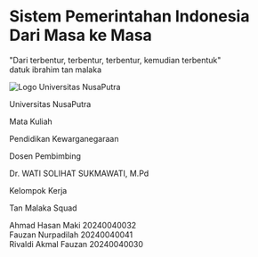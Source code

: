# Sistem Pemerintahan Indonesia <br>Dari Masa ke Masa

"Dari terbentur, terbentur, terbentur, kemudian terbentuk"<br>datuk ibrahim tan malaka

<div class="fixed bottom-2 left-1/2 transform -translate-x-1/2 w-[90%] p-4 bg-white/10 backdrop-blur-lg rounded-lg border border-white/20 text-black/80 shadow-lg">
  <div class="flex flex-wrap items-center justify-between gap-4">
    <div class="flex items-center gap-3">
      <img src="/img/logo-university.png" class="w-10 h-10 object-contain" alt="Logo Universitas NusaPutra" />
      <p class="font-medium text-sm">Universitas NusaPutra</p>
    </div>
    <div class="text-center text-xs">
      <p class="opacity-75">Mata Kuliah</p>
      <p class="font-medium">Pendidikan Kewarganegaraan</p>
    </div>
    <div class="text-center text-xs">
      <p class="opacity-75">Dosen Pembimbing</p>
      <p class="font-medium">Dr. WATI SOLIHAT SUKMAWATI, M.Pd</p>
    </div>
<div class="text-center text-xs relative group">
  <p class="opacity-75">Kelompok Kerja</p>
  <p class="font-medium cursor-pointer hover:text-black transition">Tan Malaka Squad</p>
  <div class="absolute bottom-full left-1/2 transform -translate-x-1/2 mb-2 w-56 bg-white p-3 rounded-lg shadow-lg border border-gray-200 opacity-0 group-hover:opacity-100 transition-opacity">
    <div class="flex flex-col gap-2">
      <div class="flex items-center gap-2">
        <carbon:user-avatar class="inline-block" />
        <span class="font-medium">Ahmad Hasan Maki</span>
        <span class="opacity-75">20240040032</span>
      </div>
      <div class="flex items-center gap-2">
        <carbon:user-avatar class="inline-block" />
        <span class="font-medium">Fauzan Nurpadilah</span>
        <span class="opacity-75">20240040041</span>
      </div>
      <div class="flex items-center gap-2">
        <carbon:user-avatar class="inline-block" />
        <span class="font-medium">Rivaldi Akmal Fauzan</span>
        <span class="opacity-75">20240040030</span>
      </div>
    </div>
  </div>
</div>
</div>
</div>
